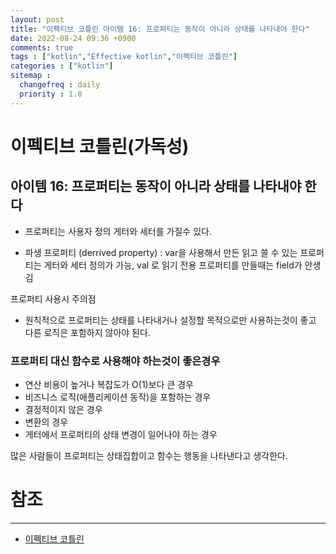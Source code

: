 ```yaml
---
layout: post
title: "이펙티브 코틀린 아이템 16: 프로퍼티는 동작이 아니라 상태를 나타내야 한다"
date: 2022-08-24 09:36 +0900
comments: true
tags : ["kotlin","Effective kotlin","이펙티브 코틀린"]
categories : ["kotlin"]
sitemap :
  changefreq : daily
  priority : 1.0
---
```


# 이펙티브 코틀린(가독성)
## 아이템 16: 프로퍼티는 동작이 아니라 상태를 나타내야 한다

* 프로퍼티는 사용자 정의 게터와 세터를 가질수 있다.

* 파생 프로퍼티 (derrived property) : var을 사용해서 만든 읽고 쓸 수 있는 프로퍼티는 게터와 세터 정의가 가능, val 로 읽기 전용 프로퍼티를 만들때는 field가 안생김

프로퍼티 사용시 주의점

* 원칙적으로 프로퍼티는 상태를 나타내거나 설정할 목적으로만 사용하는것이 좋고 다른 로직은 포함하지 않아야 된다.

### 프로퍼티 대신 함수로 사용해야 하는것이 좋은경우

* 연산 비용이 높거나 복잡도가 O(1)보다 큰 경우 
* 비즈니스 로직(애플리케이션 동작)을 포함하는 경우 
* 결정적이지 않은 경우 
* 변환의 경우 
* 게터에서 프로퍼티의 상태 변경이 일어나야 하는 경우


많은 사람들이 프로퍼티는 상태집합이고 함수는 행동을 나타낸다고 생각한다.


# 참조

-----
* [이펙티브 코틀린](http://www.yes24.com/Product/Goods/106225986)

